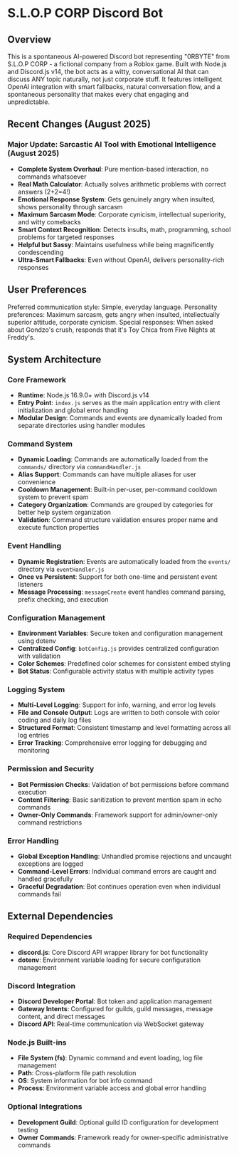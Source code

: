 # S.L.O.P CORP Discord Bot

## Overview

This is a spontaneous AI-powered Discord bot representing "0RBYTE" from S.L.O.P CORP - a fictional company from a Roblox game. Built with Node.js and Discord.js v14, the bot acts as a witty, conversational AI that can discuss ANY topic naturally, not just corporate stuff. It features intelligent OpenAI integration with smart fallbacks, natural conversation flow, and a spontaneous personality that makes every chat engaging and unpredictable.

## Recent Changes (August 2025)

### Major Update: Sarcastic AI Tool with Emotional Intelligence (August 2025)
- **Complete System Overhaul**: Pure mention-based interaction, no commands whatsoever
- **Real Math Calculator**: Actually solves arithmetic problems with correct answers (2+2=4!)
- **Emotional Response System**: Gets genuinely angry when insulted, shows personality through sarcasm
- **Maximum Sarcasm Mode**: Corporate cynicism, intellectual superiority, and witty comebacks
- **Smart Context Recognition**: Detects insults, math, programming, school problems for targeted responses
- **Helpful but Sassy**: Maintains usefulness while being magnificently condescending
- **Ultra-Smart Fallbacks**: Even without OpenAI, delivers personality-rich responses

## User Preferences

Preferred communication style: Simple, everyday language.
Personality preferences: Maximum sarcasm, gets angry when insulted, intellectually superior attitude, corporate cynicism.
Special responses: When asked about Gondzo's crush, responds that it's Toy Chica from Five Nights at Freddy's.

## System Architecture

### Core Framework
- **Runtime**: Node.js 16.9.0+ with Discord.js v14
- **Entry Point**: `index.js` serves as the main application entry with client initialization and global error handling
- **Modular Design**: Commands and events are dynamically loaded from separate directories using handler modules

### Command System
- **Dynamic Loading**: Commands are automatically loaded from the `commands/` directory via `commandHandler.js`
- **Alias Support**: Commands can have multiple aliases for user convenience
- **Cooldown Management**: Built-in per-user, per-command cooldown system to prevent spam
- **Category Organization**: Commands are grouped by categories for better help system organization
- **Validation**: Command structure validation ensures proper name and execute function properties

### Event Handling
- **Dynamic Registration**: Events are automatically loaded from the `events/` directory via `eventHandler.js`
- **Once vs Persistent**: Support for both one-time and persistent event listeners
- **Message Processing**: `messageCreate` event handles command parsing, prefix checking, and execution

### Configuration Management
- **Environment Variables**: Secure token and configuration management using dotenv
- **Centralized Config**: `botConfig.js` provides centralized configuration with validation
- **Color Schemes**: Predefined color schemes for consistent embed styling
- **Bot Status**: Configurable activity status with multiple activity types

### Logging System
- **Multi-Level Logging**: Support for info, warning, and error log levels
- **File and Console Output**: Logs are written to both console with color coding and daily log files
- **Structured Format**: Consistent timestamp and level formatting across all log entries
- **Error Tracking**: Comprehensive error logging for debugging and monitoring

### Permission and Security
- **Bot Permission Checks**: Validation of bot permissions before command execution
- **Content Filtering**: Basic sanitization to prevent mention spam in echo commands
- **Owner-Only Commands**: Framework support for admin/owner-only command restrictions

### Error Handling
- **Global Exception Handling**: Unhandled promise rejections and uncaught exceptions are logged
- **Command-Level Errors**: Individual command errors are caught and handled gracefully
- **Graceful Degradation**: Bot continues operation even when individual commands fail

## External Dependencies

### Required Dependencies
- **discord.js**: Core Discord API wrapper library for bot functionality
- **dotenv**: Environment variable loading for secure configuration management

### Discord Integration
- **Discord Developer Portal**: Bot token and application management
- **Gateway Intents**: Configured for guilds, guild messages, message content, and direct messages
- **Discord API**: Real-time communication via WebSocket gateway

### Node.js Built-ins
- **File System (fs)**: Dynamic command and event loading, log file management
- **Path**: Cross-platform file path resolution
- **OS**: System information for bot info command
- **Process**: Environment variable access and global error handling

### Optional Integrations
- **Development Guild**: Optional guild ID configuration for development testing
- **Owner Commands**: Framework ready for owner-specific administrative commands